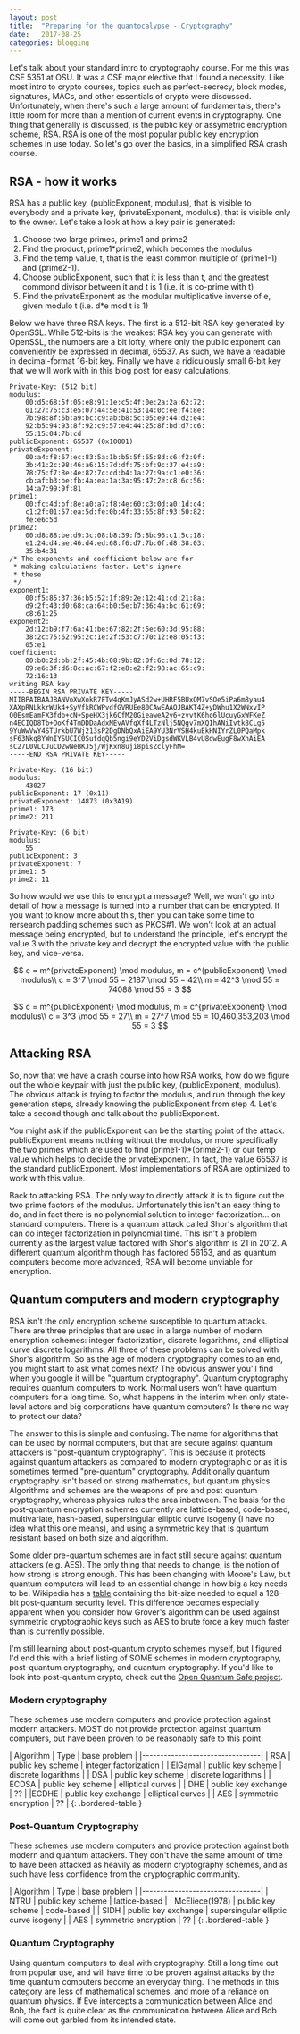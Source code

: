 ```yaml
---
layout: post
title:	"Preparing for the quantocalypse - Cryptography"
date:	2017-08-25
categories: blogging
---
```

Let's talk about your standard intro to cryptography course. For me this was CSE 5351 at OSU. It was a CSE major elective that I found a necessity. Like most intro to crypto courses, topics such as perfect-secrecy, block modes, signatures, MACs, and other essentials of crypto were discussed. Unfortunately, when there's such a large amount of fundamentals, there's little room for more than a mention of current events in cryptography. One thing that generally is discussed, is the public key or assymetric encryption scheme, RSA. RSA is one of the most popular public key encryption schemes in use today. So let's go over the basics, in a simplified RSA crash course.

## RSA - how it works

RSA has a public key, (publicExponent, modulus), that is visible to everybody and a private key, (privateExponent, modulus), that is visible only to the owner. Let's take a look at how a key pair is generated:

1. Choose two large primes, prime1 and prime2
2. Find the product, prime1\*prime2, which becomes the modulus
3. Find the temp value, t, that is the least common multiple of (prime1-1) and (prime2-1).
4. Choose publicExponent, such that it is less than t, and the greatest commond divisor between it and t is 1 (i.e. it is co-prime with t)
5. Find the privateExponent as the modular multiplicative inverse of e, given modulo t (i.e. d\*e mod t is 1)

Below we have three RSA keys. The first is a 512-bit RSA key generated by OpenSSL. While 512-bits is the weakest RSA key you can generate with OpenSSL, the numbers are a bit lofty, where only the public exponent can conveniently be expressed in decimal, 65537. As such, we have a readable in decimal-format 16-bit key. Finally we have a ridiculously small 6-bit key that we will work with in this blog post for easy calculations.

```
Private-Key: (512 bit)
modulus:
    00:d5:68:5f:05:e8:91:1e:c5:4f:0e:2a:2a:62:72:
    01:27:76:c3:e5:07:44:5e:41:53:14:0c:ee:f4:8e:
    7b:98:8f:6b:a9:bc:c9:ab:b8:5c:05:e9:44:d2:e4:
    92:b5:94:93:8f:92:c9:57:e4:44:25:8f:bd:d7:c6:
    55:15:04:7b:cd
publicExponent: 65537 (0x10001)
privateExponent:
    00:a4:f8:67:ec:83:5a:1b:b5:5f:65:8d:c6:f2:0f:
    3b:41:2c:98:46:a6:15:7d:df:75:bf:9c:37:e4:a9:
    78:75:f7:8e:4e:82:7c:cd:b4:1a:27:9a:c1:e0:36:
    cb:af:b3:be:fb:4a:ea:1a:3a:95:47:2e:c8:6c:56:
    14:a7:99:9f:81
prime1:
    00:fc:4d:bf:8e:a0:a7:f8:4e:60:c3:0d:a0:1d:c4:
    c1:2f:01:57:ea:5d:fe:0b:4f:33:65:8f:93:50:82:
    fe:e6:5d
prime2:
    00:d8:88:be:d9:3c:08:b8:39:f5:8b:96:c1:5c:18:
    e1:24:d4:ae:46:d4:ed:68:f6:d7:7b:0f:d8:38:03:
    35:b4:31
/* The exponents and coefficient below are for
 * making calculations faster. Let's ignore
 * these
 */
exponent1:
    00:f5:85:37:36:b5:52:1f:89:2e:12:41:cd:21:8a:
    d9:2f:43:d0:68:ca:64:b0:5e:b7:36:4a:bc:61:69:
    c8:61:25
exponent2:
    2d:12:b9:f7:6a:41:be:67:82:2f:5e:60:3d:95:88:
    38:2c:75:62:95:2c:1e:2f:53:c7:70:12:e8:05:f3:
    05:e1
coefficient:
    00:b0:2d:bb:2f:45:4b:08:9b:82:0f:6c:0d:78:12:
    89:e6:3f:d6:8c:ac:67:f2:e8:e2:f2:98:ac:65:c9:
    72:16:13
writing RSA key
-----BEGIN RSA PRIVATE KEY-----
MIIBPAIBAAJBANVoXwXokR7FTw4qKmJyASd2w+UHRF5BUxQM7vSOe5iPa6m8yau4
XAXpRNLkkrWUk4+SyVfkRCWPvdfGVRUEe80CAwEAAQJBAKT4Z+yDWhu1X2WNxvIP
O0EsmEamFX3fdb+cN+SpeHX3jk6CfM20GieaweA2y6+zvvtK6ho6lUcuyGxWFKeZ
n4ECIQD8Tb+OoKf4TmDDDaAdxMEvAVfqXf4LTzNlj5NQgv7mXQIhANiIvtk8CLg5
9YuWwVwY4STUrkbU7Wj213sP2DgDNbQxAiEA9YU3NrVSH4kuEkHNIYrZL0PQaMpk
sF63Nkq8YWnIYSUCIC0SufdqQb5ngi9eYD2ViDgsdWKVLB4vU8dwEugF8wXhAiEA
sC27L0VLCJuCD2wNeBKJ5j/WjKxn8uji8pisZclyFhM=
-----END RSA PRIVATE KEY-----
```

```
Private-Key: (16 bit)
modulus:
    43027
publicExponent: 17 (0x11)
privateExponent: 14873 (0x3A19)
prime1: 173
prime2: 211 
```

```
Private-Key: (6 bit)
modulus:
    55
publicExponent: 3
privateExponent: 7
prime1: 5
prime2: 11
```

So how would we use this to encrypt a message? Well, we won't go into detail of how a message is turned into a number that can be encrypted. If you want to know more about this, then you can take some time to rersearch padding schemes such as PKCS#1. We won't look at an actual message being encrypted, but to understand the principle, let's encrypt the value 3 with the private key and decrypt the encrypted value with the public key, and vice-versa.

$$ c = m^{privateExponent} \mod modulus, m = c^{publicExponent} \mod modulus\\ c = 3^7 \mod 55 = 2187 \mod 55 = 42\\ m = 42^3 \mod 55 = 74088 \mod 55 = 3 $$

$$ c = m^{publicExponent} \mod modulus, m = c^{privateExponent} \mod modulus\\ c = 3^3 \mod 55 = 27\\ m = 27^7 \mod 55 = 10,460,353,203 \mod 55 = 3 $$

## Attacking RSA

So, now that we have a crash course into how RSA works, how do we figure out the whole keypair with just the public key, (publicExponent, modulus). The obvious attack is trying to factor the modulus, and run through the key generation steps, already knowing the publicExponent from step 4. Let's take a second though and talk about the publicExponent.

You might ask if the publicExponent can be the starting point of the attack. publicExponent means nothing without the modulus, or more specifically the two primes which are used to find (prime1-1)\*(prime2-1) or our temp value which helps to decide the privateExponent. In fact, the value 65537 is the standard publicExponent. Most implementations of RSA are optimized to work with this value.

Back to attacking RSA. The only way to directly attack it is to figure out the two prime factors of the modulus. Unfortunately this isn't an easy thing to do, and in fact there is no polynomial solution to integer factorization... on standard computers. There is a quantum attack called Shor's algorithm that can do integer factorization in polynomial time. This isn't a problem currently as the largest value factored with Shor's algorithm is 21 in 2012. A different quantum algorithm though has factored 56153, and as quantum computers become more advanced, RSA will become unviable for encryption.

## Quantum computers and modern cryptography

RSA isn't the only encryption scheme susceptible to quantum attacks. There are three principles that are used in a large number of modern encryption schemes: integer factorization, discrete logarithms, and elliptical curve discrete logarithms. All three of these problems can be solved with Shor's algorithm. So as the age of modern cryptography comes to an end, you might start to ask what comes next? The obvious answer you'll find when you google it will be "quantum cryptography". Quantum cryptography requires quantum computers to work. Normal users won't have quantum computers for a long time. So, what happens in the interim when only state-level actors and big corporations have quantum computers? Is there no way to protect our data?

The answer to this is simple and confusing. The name for algorithms that can be used by normal computers, but that are secure against quantum attackers is "post-quantum cryptography". This is because it protects against quantum attackers as compared to modern cryptographic or as it is sometimes termed "pre-quantum" cryptography. Additionally quantum cryptography isn't based on strong mathematics, but quantum physics. Algorithms and schemes are the weapons of pre and post quantum cryptography, whereas physics rules the area inbetween. The basis for the post-quantum encryption schemes currently are lattice-based, code-based, multivariate, hash-based, supersingular elliptic curve isogeny (I have no idea what this one means), and using a symmetric key that is quantum resistant based on both size and algorithm.

Some older pre-quantum schemes are in fact still secure against quantum attackers (e.g. AES). The only thing that needs to change, is the notion of how strong is strong enough. This has been changing with Moore's Law, but quantum computers will lead to an essential change in how big a key needs to be. Wikipedia has a [table](https://en.wikipedia.org/wiki/Post-quantum_cryptography#Comparison) containing the bit-size needed to equal a 128-bit post-quantum security level. This difference becomes especially apparent when you consider how Grover's algorithm can be used against symmetric cryptographic keys such as AES to brute force a key much faster than is currently possible.

I'm still learning about post-quantum crypto schemes myself, but I figured I'd end this with a brief listing of SOME schemes in modern cryptography, post-quantum cryptography, and quantum cryptography. If you'd like to look into post-quantum crypto, check out the [Open Quantum Safe project](https://openquantumsafe.org).

### Modern cryptography

These schemes use modern computers and provide protection against modern attackers. MOST do not provide protection against quantum computers, but have been proven to be reasonably safe to this point.

| Algorithm | Type | base problem |
|---------------------------------|
| RSA | public key scheme | integer factorization |
| ElGamal | public key scheme | discrete logarithms |
| DSA | public key scheme | discrete logarithms |
| ECDSA | public key scheme | elliptical curves |
| DHE | public key exchange | ?? |
|ECDHE | public key exchange | elliptical curves |
| AES | symmetric encryption | ?? |
{: .bordered-table }

### Post-Quantum Cryptography

These schemes use modern computers and provide protection against both modern and quantum attackers. They don't have the same amount of time to have been attacked as heavily as modern cryptography schemes, and as such have less confidence from the cryptographic community.

| Algorithm | Type | base problem |
|---------------------------------|
| NTRU | public key scheme | lattice-based |
| McEliece(1978) | public key scheme | code-based |
| SIDH | public key exchange | supersingular elliptic curve isogeny |
| AES | symmetric encryption | ?? |
{: .bordered-table }


### Quantum Cryptography

Using quantum computers to deal with cryptography. Still a long time out from popular use, and will have time to be proven against attacks by the time quantum computers become an everyday thing. The methods in this category are less of mathematical schemes, and more of a reliance on quantum physics. If Eve intercepts a communication between Alice and Bob, the fact is quite clear as the communication between Alice and Bob will come out garbled from its intended state.
